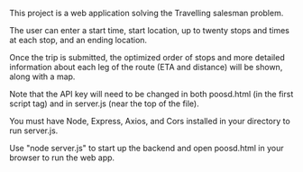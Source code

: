 This project is a web application solving the Travelling salesman problem. 

The user can enter a start time, start location, up to twenty stops and times at each stop, and an ending location.

Once the trip is submitted, the optimized order of stops and more detailed information about each leg of the route (ETA and distance) will be shown, along with a map.

Note that the API key will need to be changed in both poosd.html (in the first script tag) and in server.js (near the top of the file). 

You must have Node, Express, Axios, and Cors installed in your directory to run server.js. 

Use "node server.js" to start up the backend and open poosd.html in your browser to run the web app.
